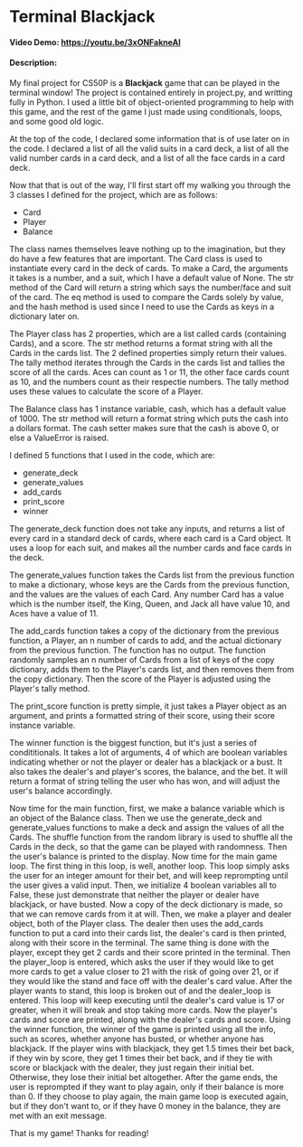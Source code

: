 # Terminal Blackjack
#### Video Demo: https://youtu.be/3xONFakneAI
#### Description:

My final project for CS50P is a **Blackjack** game that can be played in the terminal window!
The project is contained entirely in project.py, and writting fully in Python. I used a little
bit of object-oriented programming to help with this game, and the rest of the game I just
made using conditionals, loops, and some good old logic.

At the top of the code, I declared some information that is of use later on in the code. I
declared a list of all the valid suits in a card deck, a list of all the valid number cards
in a card deck, and a list of all the face cards in a card deck.


Now that that is out of the way, I'll first start off my walking you through the 3 classes I defined
for the project, which are as follows:
- Card
- Player
- Balance

The class names themselves leave nothing up to the imagination, but they do have a few features
that are important. The Card class is used to instantiate every card in the deck of cards. To make
a Card, the arguments it takes is a number, and a suit, which I have a default value of None. The
str method of the Card will return a string which says the number/face and suit of the card. The eq
method is used to compare the Cards solely by value, and the hash method is used since I need to use
the Cards as keys in a dictionary later on.

The Player class has 2 properties, which are a list called cards (containing Cards), and a score.
The str method returns a format string with all the Cards in the cards list. The 2 defined properties
simply return their values. The tally method iterates through the Cards in the cards list and tallies
the score of all the cards. Aces can count as 1 or 11, the other face cards count as 10, and the
numbers count as their respectie numbers. The tally method uses these values to calculate the score
of a Player.

The Balance class has 1 instance variable, cash, which has a default value of 1000. The str method
will return a format string which puts the cash into a dollars format. The cash setter makes sure
that the cash is above 0, or else a ValueError is raised.

I defined 5 functions that I used in the code, which are:

- generate_deck
- generate_values
- add_cards
- print_score
- winner

The generate_deck function does not take any inputs, and returns a list of every card in a standard
deck of cards, where each card is a Card object. It uses a loop for each suit, and makes all the
number cards and face cards in the deck.

The generate_values function takes the Cards list from the previous function to make a dictionary,
whose keys are the Cards from the previous function, and the values are the values of each Card.
Any number Card has a value which is the number itself, the King, Queen, and Jack all have value 10,
and Aces have a value of 11.

The add_cards function takes a copy of the dictionary from the previous function, a Player, an n
number of cards to add, and the actual dictionary from the previous function. The function has no
output. The function randomly samples an n number of Cards from a list of keys of the copy
dictionary, adds them to the Player's cards list, and then removes them from the copy dictionary.
Then the score of the Player is adjusted using the Player's tally method.

The print_score function is pretty simple, it just takes a Player object as an argument, and
prints a formatted string of their score, using their score instance variable.

The winner function is the biggest function, but it's just a series of condititionals. It takes
a lot of arguments, 4 of which are boolean variables indicating whether or not the player
or dealer has a blackjack or a bust. It also takes the dealer's and player's scores, the balance,
and the bet. It will return a format of string telling the user who has won, and will adjust the
user's balance accordingly.

Now time for the main function, first, we make a balance variable which is an object of the Balance
class. Then we use the generate_deck and generate_values functions to make a deck and assign the
values of all the Cards. The shuffle function from the random library is used to shuffle all
the Cards in the deck, so that the game can be played with randomness. Then the user's balance
is printed to the display. Now time for the main game loop. The first thing in this loop, is well,
another loop. This loop simply asks the user for an integer amount for their bet, and will keep
reprompting until the user gives a valid input. Then, we initialize 4 boolean variables all to
False, these just demonstrate that neither the player or dealer have blackjack, or have busted.
Now a copy of the deck dictionary is made, so that we can remove cards from it at will. Then,
we make a player and dealer object, both of the Player class. The dealer then uses the add_cards
function to put a card into their cards list, the dealer's card is then printed, along with their
score in the terminal. The same thing is done with the player, except they get 2 cards and their
score printed in the terminal. Then the player_loop is entered, which asks the user if they would
like to get more cards to get a value closer to 21 with the risk of going over 21, or if they would
like the stand and face off with the dealer's card value. After the player wants to stand, this loop
is broken out of and the dealer_loop is entered. This loop will keep executing until the dealer's
card value is 17 or greater, when it will break and stop taking more cards. Now the player's cards
and score are printed, along with the dealer's cards and score. Using the winner function, the winner
of the game is printed using all the info, such as scores, whether anyone has busted, or whether
anyone has blackjack. If the player wins with blackjack, they get 1.5 times their bet back, if
they win by score, they get 1 times their bet back, and if they tie with score or blackjack with
the dealer, they just regain their initial bet. Otherwise, they lose their initial bet altogether.
After the game ends, the user is reprompted if they want to play again, only if their balance is
more than 0. If they choose to play again, the main game loop is executed again, but if they
don't want to, or if they have 0 money in the balance, they are met with an exit message.

That is my game! Thanks for reading!